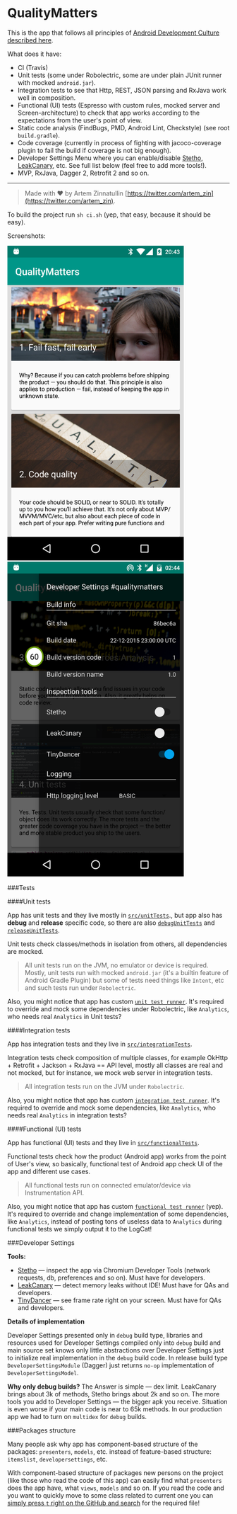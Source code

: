 # QualityMatters

This is the app that follows all principles of [Android Development Culture described here](http://artemzin.com/blog/android-development-culture-the-document-qualitymatters/).

What does it have:

* CI (Travis)
* Unit tests (some under Robolectric, some are under plain JUnit runner with mocked `android.jar`).
* Integration tests to see that Http, REST, JSON parsing and RxJava work well in composition.
* Functional (UI) tests (Espresso with custom rules, mocked server and Screen-architecture) to check that app works according to the expectations from the user's point of view.
* Static code analysis (FindBugs, PMD, Android Lint, Checkstyle) (see root `build.gradle`).
* Code coverage (currently in process of fighting with jacoco-coverage plugin to fail the build if coverage is not big enough).
* Developer Settings Menu where you can enable/disable [Stetho](http://facebook.github.io/stetho/), [LeakCanary](https://github.com/square/leakcanary), etc. See full list below (feel free to add more tools!).
* MVP, RxJava, Dagger 2, Retrofit 2 and so on.

---
>Made with ❤️ by Artem Zinnatullin [https://twitter.com/artem_zin](https://twitter.com/artem_zin).

To build the project run `sh ci.sh` (yep, that easy, because it should be easy).

Screenshots:

<img src="/site/screenshot1.png" width="400"> <img src="/site/screenshot2.png" width="400">

###Tests

####Unit tests

App has unit tests and they live mostly in [`src/unitTests`](/app/src/unitTests/)., but app also has **debug** and **release** specific code, so there are also [`debugUnitTests`](/app/src/debugUnitTests/) and [`releaseUnitTests`](/app/src/releaseUnitTests/).

Unit tests check classes/methods in isolation from others, all dependencies are mocked.

>All unit tests run on the JVM, no emulator or device is required.
Mostly, unit tests run with mocked `android.jar` (it's a builtin feature of Android Gradle Plugin) but some of tests need things like `Intent`, etc and such tests run under `Robolectric`.

Also, you might notice that app has custom [`unit test runner`](/app/src/unitTests/java/com/artemzin/qualitymatters/QualityMattersRobolectricUnitTestRunner.java). It's required to override and mock some dependencies under Robolectric, like `Analytics`, who needs real `Analytics` in Unit tests?

####Integration tests

App has integration tests and they live in [`src/integrationTests`](/app/src/integrationTests/).

Integration tests check composition of multiple classes, for example OkHttp + Retrofit + Jackson + RxJava == API level, mostly all classes are real and not mocked, but for instance, we mock web server in integration tests.

>All integration tests run on the JVM under `Robolectric`.

Also, you might notice that app has custom [`integration test runner`](/app/src/integrationTests/java/com/artemzin/qualitymatters/QualityMattersIntegrationRobolectricTestRunner.java). It's required to override and mock some dependencies, like `Analytics`, who needs real `Analytics` in integration tests?

####Functional (UI) tests

App has functional (UI) tests and they live in [`src/functionalTests`](/app/src/functionalTests/).

Functional tests check how the product (Android app) works from the point of User's view, so basically, functional test of Android app check UI of the app and different use cases.

>All functional tests run on connected emulator/device via Instrumentation API.

Also, you might notice that app has custom [`functional test runner`](/app/src/functionalTests/java/com/artemzin/qualitymatters/functional_tests/QualityMattersFunctionalTestsRunner.java) (yep). It's required to override and change implementation of some dependencies, like `Analytics`, instead of posting tons of useless data to `Analytics` during functional tests we simply output it to the LogCat!

###Developer Settings

**Tools:**

* [Stetho](http://facebook.github.io/stetho/) — inspect the app via Chromium Developer Tools (network requests, db, preferences and so on). Must have for developers.
* [LeakCanary](https://github.com/square/leakcanary) — detect memory leaks without IDE! Must have for QAs and developers.
* [TinyDancer](https://github.com/brianPlummer/TinyDancer) — see frame rate right on your screen. Must have for QAs and developers.

**Details of implementation**

Developer Settings presented only in `debug` build type, libraries and resources used for Developer Settings compiled only into `debug` build and main source set knows only little abstractions over Developer Settings just to initialize real implementation in the `debug` build code. In release build type `DeveloperSettingsModule` (Dagger) just returns `no-op` implementation of `DeveloperSettingsModel`.

**Why only debug builds?**
The Answer is simple — dex limit. LeakCanary brings about 3k of methods, Stetho brings about 2k and so on. The more tools you add to Developer Settings — the bigger apk you receive. Situation is even worse if your main code is near to 65k methods. In our production app we had to turn on `multidex` for `debug` builds.

###Packages structure

Many people ask why app has component-based structure of the packages: `presenters`, `models`, etc. instead of feature-based structure: `itemslist`, `developersettings`, etc.

With component-based structure of packages new persons on the project (like those who read the code of this app) can easily find what `presenters` does the app have, what `views`, `models` and so on. If you read the code and you want to quickly move to some class related to current one you can [simply press `t` right on the GitHub and search](https://github.com/blog/793-introducing-the-file-finder) for the required file!
